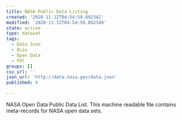 ```yaml
---
title: NASA Public Data Listing
created: '2020-11-12T04:54:59.892342'
modified: '2020-11-12T04:54:59.892349'
state: active
type: dataset
tags:
  - Data Json
  - Ocio
  - Open Data
  - Pdl
groups: []
csv_url: ''
json_url: 'http://data.nasa.gov/data.json'
published: 4

---
```

NASA Open Data Public Data List. This machine readable file contains meta-records for NASA open data sets.
